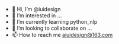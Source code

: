 - 👋 Hi, I’m @iuidesign
- 👀 I’m interested in ...
- 🌱 I’m currently learning python_nlp
- 💞️ I’m looking to collaborate on ...
- 📫 How to reach me aiuidesign@163.com

<!---
iuidesign/iuidesign is a ✨ special ✨ repository because its `README.md` (this file) appears on your GitHub profile.
You can click the Preview link to take a look at your changes.
--->
